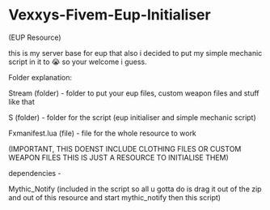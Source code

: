 # Vexxys-Fivem-Eup-Initialiser
 (EUP Resource)



this is my server base for eup that also i decided to put my simple mechanic script in it to :sob: so your welcome i guess.




Folder explanation:


Stream (folder)  - folder to put your eup files, custom weapon files and stuff like that

S (folder)  -  folder for the script (eup initialiser and simple mechanic script)

Fxmanifest.lua (file)   - file for the whole resource to work



(IMPORTANT, THIS DOENST INCLUDE CLOTHING FILES OR CUSTOM WEAPON FILES THIS IS JUST A RESOURCE TO INITIALISE THEM)


dependencies -

Mythic_Notify (included in the script so all u gotta do is drag it out of the zip and out of this resource and start mythic_notify then this script)
